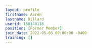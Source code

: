 ```yaml
---
layout: profile
firstname: Aaron
lastname: Dillard
userid: 150140118
position: [Former Member]
join_date: 2022-05-03 00:00:00 -0400
training: []
---
```

